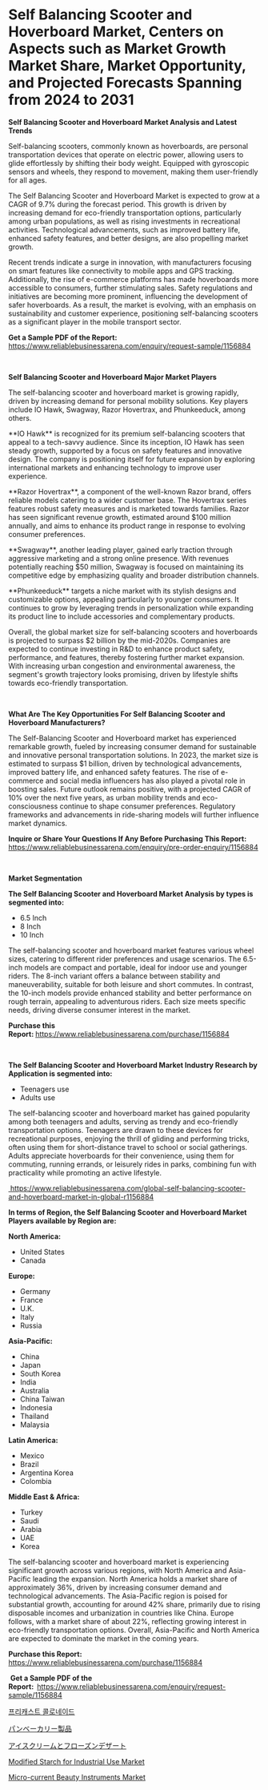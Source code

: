 <p><h1>Self Balancing Scooter and Hoverboard Market, Centers on Aspects such as Market Growth Market Share, Market Opportunity, and Projected Forecasts Spanning from 2024 to 2031</h1></p><p><strong>Self Balancing Scooter and Hoverboard Market Analysis and Latest Trends</strong></p>
<p><p>Self-balancing scooters, commonly known as hoverboards, are personal transportation devices that operate on electric power, allowing users to glide effortlessly by shifting their body weight. Equipped with gyroscopic sensors and wheels, they respond to movement, making them user-friendly for all ages.</p><p>The Self Balancing Scooter and Hoverboard Market is expected to grow at a CAGR of 9.7% during the forecast period. This growth is driven by increasing demand for eco-friendly transportation options, particularly among urban populations, as well as rising investments in recreational activities. Technological advancements, such as improved battery life, enhanced safety features, and better designs, are also propelling market growth. </p><p>Recent trends indicate a surge in innovation, with manufacturers focusing on smart features like connectivity to mobile apps and GPS tracking. Additionally, the rise of e-commerce platforms has made hoverboards more accessible to consumers, further stimulating sales. Safety regulations and initiatives are becoming more prominent, influencing the development of safer hoverboards. As a result, the market is evolving, with an emphasis on sustainability and customer experience, positioning self-balancing scooters as a significant player in the mobile transport sector.</p></p>
<p><strong>Get a Sample PDF of the Report:&nbsp;</strong> <a href="https://www.reliablebusinessarena.com/enquiry/request-sample/1156884">https://www.reliablebusinessarena.com/enquiry/request-sample/1156884</a></p>
<p>&nbsp;</p>
<p><strong>Self Balancing Scooter and Hoverboard Major Market Players</strong></p>
<p><p>The self-balancing scooter and hoverboard market is growing rapidly, driven by increasing demand for personal mobility solutions. Key players include IO Hawk, Swagway, Razor Hovertrax, and Phunkeeduck, among others. </p><p>**IO Hawk** is recognized for its premium self-balancing scooters that appeal to a tech-savvy audience. Since its inception, IO Hawk has seen steady growth, supported by a focus on safety features and innovative design. The company is positioning itself for future expansion by exploring international markets and enhancing technology to improve user experience.</p><p>**Razor Hovertrax**, a component of the well-known Razor brand, offers reliable models catering to a wider customer base. The Hovertrax series features robust safety measures and is marketed towards families. Razor has seen significant revenue growth, estimated around $100 million annually, and aims to enhance its product range in response to evolving consumer preferences.</p><p>**Swagway**, another leading player, gained early traction through aggressive marketing and a strong online presence. With revenues potentially reaching $50 million, Swagway is focused on maintaining its competitive edge by emphasizing quality and broader distribution channels.</p><p>**Phunkeeduck** targets a niche market with its stylish designs and customizable options, appealing particularly to younger consumers. It continues to grow by leveraging trends in personalization while expanding its product line to include accessories and complementary products.</p><p>Overall, the global market size for self-balancing scooters and hoverboards is projected to surpass $2 billion by the mid-2020s. Companies are expected to continue investing in R&D to enhance product safety, performance, and features, thereby fostering further market expansion. With increasing urban congestion and environmental awareness, the segment's growth trajectory looks promising, driven by lifestyle shifts towards eco-friendly transportation.</p></p>
<p>&nbsp;</p>
<p><strong>What Are The Key Opportunities For Self Balancing Scooter and Hoverboard Manufacturers?</strong></p>
<p><p>The Self-Balancing Scooter and Hoverboard market has experienced remarkable growth, fueled by increasing consumer demand for sustainable and innovative personal transportation solutions. In 2023, the market size is estimated to surpass $1 billion, driven by technological advancements, improved battery life, and enhanced safety features. The rise of e-commerce and social media influencers has also played a pivotal role in boosting sales. Future outlook remains positive, with a projected CAGR of 10% over the next five years, as urban mobility trends and eco-consciousness continue to shape consumer preferences. Regulatory frameworks and advancements in ride-sharing models will further influence market dynamics.</p></p>
<p><strong>Inquire or Share Your Questions If Any Before Purchasing This Report:</strong> <a href="https://www.reliablebusinessarena.com/enquiry/pre-order-enquiry/1156884">https://www.reliablebusinessarena.com/enquiry/pre-order-enquiry/1156884</a></p>
<p>&nbsp;</p>
<p><strong>Market Segmentation</strong></p>
<p><strong>The Self Balancing Scooter and Hoverboard Market Analysis by types is segmented into:</strong></p>
<p><ul><li>6.5 Inch</li><li>8 Inch</li><li>10 Inch</li></ul></p>
<p><p>The self-balancing scooter and hoverboard market features various wheel sizes, catering to different rider preferences and usage scenarios. The 6.5-inch models are compact and portable, ideal for indoor use and younger riders. The 8-inch variant offers a balance between stability and maneuverability, suitable for both leisure and short commutes. In contrast, the 10-inch models provide enhanced stability and better performance on rough terrain, appealing to adventurous riders. Each size meets specific needs, driving diverse consumer interest in the market.</p></p>
<p><strong>Purchase this Report:&nbsp;</strong><a href="https://www.reliablebusinessarena.com/purchase/1156884">https://www.reliablebusinessarena.com/purchase/1156884</a></p>
<p>&nbsp;</p>
<p><strong>The Self Balancing Scooter and Hoverboard Market Industry Research by Application is segmented into:</strong></p>
<p><ul><li>Teenagers use</li><li>Adults use</li></ul></p>
<p><p>The self-balancing scooter and hoverboard market has gained popularity among both teenagers and adults, serving as trendy and eco-friendly transportation options. Teenagers are drawn to these devices for recreational purposes, enjoying the thrill of gliding and performing tricks, often using them for short-distance travel to school or social gatherings. Adults appreciate hoverboards for their convenience, using them for commuting, running errands, or leisurely rides in parks, combining fun with practicality while promoting an active lifestyle.</p></p>
<p><a href="https://www.reliablebusinessarena.com/global-self-balancing-scooter-and-hoverboard-market-in-global-r1156884">&nbsp;https://www.reliablebusinessarena.com/global-self-balancing-scooter-and-hoverboard-market-in-global-r1156884</a></p>
<p><strong>In terms of Region, the Self Balancing Scooter and Hoverboard Market Players available by Region are:</strong></p>
<p>
    <p> <strong> North America: </strong>
        <ul>
            <li>United States</li>
            <li>Canada</li>
        </ul>
        </p> 
    <p> <strong> Europe: </strong>
        <ul>
            <li>Germany</li>
            <li>France</li>
            <li>U.K.</li>
            <li>Italy</li>
            <li>Russia</li>
        </ul>
        </p> 
    <p> <strong> Asia-Pacific: </strong>
        <ul>
            <li>China</li>
            <li>Japan</li>
            <li>South Korea</li>
            <li>India</li>
            <li>Australia</li>
            <li>China Taiwan</li>
            <li>Indonesia</li>
            <li>Thailand</li>
            <li>Malaysia</li>
        </ul>
        </p> 
    <p> <strong> Latin America: </strong>
        <ul>
            <li>Mexico</li>
            <li>Brazil</li>
            <li>Argentina Korea</li>
            <li>Colombia</li>
        </ul>
        </p> 
    <p> <strong> Middle East & Africa: </strong>
        <ul>
            <li>Turkey</li>
            <li>Saudi</li>
            <li>Arabia</li>
            <li>UAE</li>
            <li>Korea</li>
        </ul>
    </p>
    </p>
<p><p>The self-balancing scooter and hoverboard market is experiencing significant growth across various regions, with North America and Asia-Pacific leading the expansion. North America holds a market share of approximately 36%, driven by increasing consumer demand and technological advancements. The Asia-Pacific region is poised for substantial growth, accounting for around 42% share, primarily due to rising disposable incomes and urbanization in countries like China. Europe follows, with a market share of about 22%, reflecting growing interest in eco-friendly transportation options. Overall, Asia-Pacific and North America are expected to dominate the market in the coming years.</p></p>
<p><strong>Purchase this Report: </strong><a href="https://www.reliablebusinessarena.com/purchase/1156884">https://www.reliablebusinessarena.com/purchase/1156884</a></p>
<p>&nbsp;<strong>Get a Sample PDF of the Report:&nbsp;&nbsp;</strong><a href="https://www.reliablebusinessarena.com/enquiry/request-sample/1156884">https://www.reliablebusinessarena.com/enquiry/request-sample/1156884</a></p>
<p><strong></strong></p>
<p><p><a href="https://medium.com/@phillipdelgado1955/%ED%94%84%EB%A6%AC%EC%BA%90%EC%8A%A4%ED%8A%B8-%EC%BD%9C%EB%A1%9C%EB%82%98%EB%93%9C-%EC%8B%9C%EC%9E%A5-%EC%A1%B0%EC%82%AC-%EB%B3%B4%EA%B3%A0%EC%84%9C-2024%EB%85%84%EB%B6%80%ED%84%B0-2031%EB%85%84%EA%B9%8C%EC%A7%80-%EC%97%B0%ED%8F%89%EA%B7%A0-%EC%84%B1%EC%9E%A5%EB%A5%A0-cagr-9-4-%EC%9D%98-%EC%95%88%EC%A0%95%EC%A0%81%EC%9D%B8-%EC%8B%9C%EC%9E%A5-%EC%A0%84%EB%A7%9D-%EB%B0%8F-%EC%84%B1%EC%9E%A5-%EA%B0%80%EB%8A%A5%EC%84%B1-7601ac912f6d">프리캐스트 콜로네이드</a></p><p><a href="https://medium.com/@marlanamarvn/bread-bakery-products-market-%E3%81%AE%E3%82%B0%E3%83%AD%E3%83%BC%E3%83%90%E3%83%AB%E5%B8%82%E5%A0%B4%E6%A6%82%E8%A6%81%E3%81%AF-%E4%B8%96%E7%95%8C%E3%81%8A%E3%82%88%E3%81%B3%E4%B8%BB%E8%A6%81%E5%B8%82%E5%A0%B4%E3%81%AB%E3%81%8A%E3%81%91%E3%82%8B%E6%A5%AD%E7%95%8C%E3%81%AB%E5%BD%B1%E9%9F%BF%E3%82%92%E4%B8%8E%E3%81%88%E3%82%8B%E4%B8%BB%E8%A6%81%E3%81%AA%E3%83%88%E3%83%AC%E3%83%B3%E3%83%89%E3%81%AB%E3%81%A4%E3%81%84%E3%81%A6-%E7%8B%AC%E8%87%AA%E3%81%AE%E8%A6%96%E7%82%B9%E3%82%92%E6%8F%90%E4%BE%9B%E3%81%97%E3%81%BE%E3%81%99-1ff275dad754">パンベーカリー製品</a></p><p><a href="https://medium.com/@marlanamarvn/ice-creams-and-frozen-desserts-market-%E3%81%AE%E3%82%B0%E3%83%AD%E3%83%BC%E3%83%90%E3%83%AB%E5%B8%82%E5%A0%B4%E6%A6%82%E8%A6%81%E3%81%AF-%E4%B8%96%E7%95%8C%E3%81%8A%E3%82%88%E3%81%B3%E4%B8%BB%E8%A6%81%E5%B8%82%E5%A0%B4%E3%81%AB%E3%81%8A%E3%81%91%E3%82%8B%E6%A5%AD%E7%95%8C%E3%81%AB%E5%BD%B1%E9%9F%BF%E3%82%92%E4%B8%8E%E3%81%88%E3%82%8B%E4%B8%BB%E8%A6%81%E3%81%AA%E3%83%88%E3%83%AC%E3%83%B3%E3%83%89%E3%81%AB%E3%81%A4%E3%81%84%E3%81%A6-%E7%8B%AC%E8%87%AA%E3%81%AE%E8%A6%96%E7%82%B9%E3%82%92%E6%8F%90%E4%BE%9B%E3%81%97%E3%81%BE%E3%81%99-e32e4f806ca8">アイスクリームとフローズンデザート</a></p><p><a href="https://medium.com/@laurarivera544/the-modified-starch-for-industrial-use-market-has-experienced-impressive-growth-in-recent-years-1c6c9a830595">Modified Starch for Industrial Use Market</a></p><p><a href="https://medium.com/@merlrolfson/global-micro-current-beauty-instruments-market-focus-on-product-type-pull-type-wheel-type-end-de31ac681c11">Micro-current Beauty Instruments Market</a></p></p>